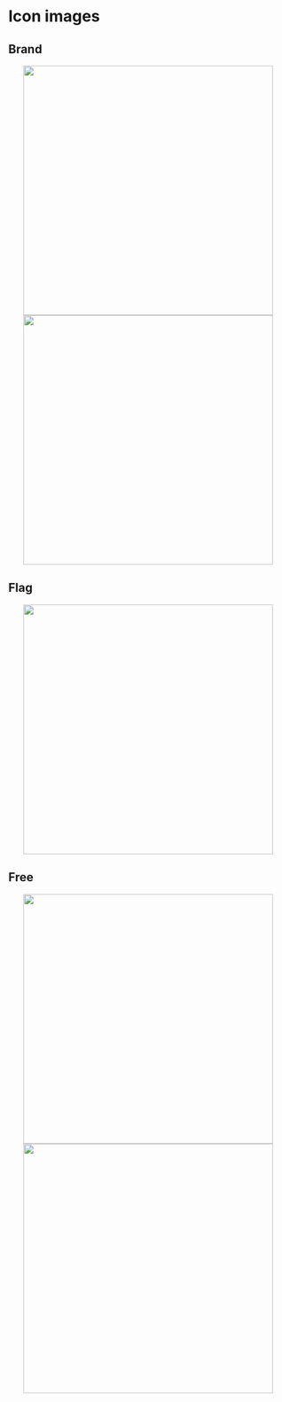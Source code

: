 # Icon images

## Brand
<p align="center">
<img style="display: block;" width="450" src="https://raw.githubusercontent.com/shinokada/svelte-coreui-icons/main/static/images/coreui-brand-color.webp" />
<img style="display: block;" width="450" src="https://raw.githubusercontent.com/shinokada/svelte-coreui-icons/main/static/images/coreui-brand-mono.webp" />
</p>

## Flag

<p align="center">
<img style="display: block;" width="450" src="https://raw.githubusercontent.com/shinokada/svelte-coreui-icons/main/static/images/coreui-flag.webp" />
</p>

## Free

<p align="center">
<img style="display: block;" width="450" src="https://raw.githubusercontent.com/shinokada/svelte-coreui-icons/main/static/images/coreui-free-color.webp" />
<img style="display: block;" width="450" src="https://raw.githubusercontent.com/shinokada/svelte-coreui-icons/main/static/images/coreui-free.webp" />
</p>
